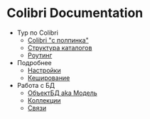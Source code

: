 Colibri Documentation
=====================

- Тур по Colibri
  - [Colibri "с полпинка"](/quick.md)
  - [Структура каталогов](/folders.md)
  - [Роутинг](/routing.md)
- Подробнее
  - [Настройки](/config.md)
  - [Кеширование](/cache.md)
- Работа с БД
  - [ОбъектБД aka Модель](/object.md)
  - [Коллекции](/collection.md)
  - [Связи](/relations.md)
